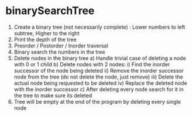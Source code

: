 # binarySearchTree

1. Create a binary tree (not necessarily complete) : Lower numbers to left subtree, Higher to the right
2. Print the depth of the tree
3. Preorder / Postorder / Inorder traversal
4. Binary search the numbers in the tree
5. Delete nodes in the binary tree
	a) Handle trivial case of deleting a node with 0 or 1 child
	b) Delete nodes with 2 nodes:
		i)   Find the inorder successor of the node being deleted
		ii)  Remove the inorder successor node from the tree (do not delete the node, just remove)
		iii) Delete the actual node being requested to be deleted
		iv)  Replace the deleted node with the inorder successor
	c) After deleting every node search for it in the tree to make sure its deleted
6. Tree will be empty at the end of the program by deleting every single node

